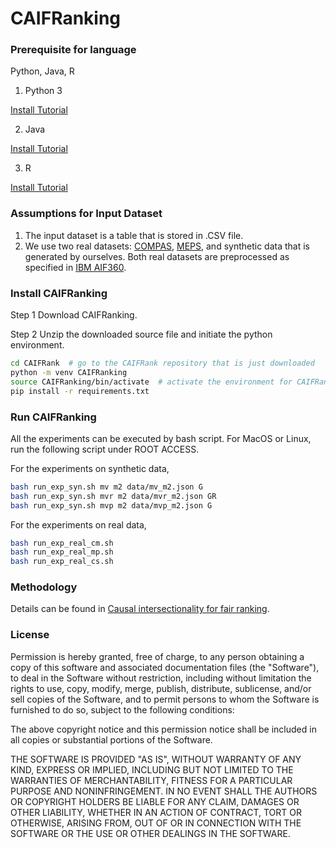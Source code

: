 # CAIFRanking

### Prerequisite for language

Python, Java, R
1. Python 3 

[Install Tutorial](https://installpython3.com/)

2. Java

[Install Tutorial](https://docs.oracle.com/en/java/javase/14/install/overview-jdk-installation.html#GUID-8677A77F-231A-40F7-98B9-1FD0B48C346A)

3. R

[Install Tutorial](https://www.r-project.org/)


### Assumptions for Input Dataset

1. The input dataset is a table that is stored in .CSV file.
2. We use two real datasets: [COMPAS](https://github.com/IBM/AIF360/blob/master/aif360/data/raw/compas/README.md), [MEPS](https://github.com/IBM/AIF360/blob/master/aif360/data/raw/meps/README.md), and synthetic data that is generated by ourselves. Both real datasets are preprocessed as specified in [IBM AIF360](https://github.com/IBM/AIF360).

### Install CAIFRanking

Step 1 Download CAIFRanking.

Step 2 Unzip the downloaded source file and initiate the python environment.

```bash
cd CAIFRank  # go to the CAIFRank repository that is just downloaded
python -m venv CAIFRanking
source CAIFRanking/bin/activate  # activate the environment for CAIFRanking
pip install -r requirements.txt
```

### Run CAIFRanking

All the experiments can be executed by bash script. For MacOS or Linux, run the following script under ROOT ACCESS.

For the experiments on synthetic data,
```bash
bash run_exp_syn.sh mv m2 data/mv_m2.json G
bash run_exp_syn.sh mvr m2 data/mvr_m2.json GR
bash run_exp_syn.sh mvp m2 data/mvp_m2.json G
```

For the experiments on real data,
```bash
bash run_exp_real_cm.sh
bash run_exp_real_mp.sh
bash run_exp_real_cs.sh
```

### Methodology 

Details can be found in [Causal intersectionality for fair ranking](https://arxiv.org/abs/2006.08688).


### License

Permission is hereby granted, free of charge, to any person obtaining a copy of this software and associated documentation files (the "Software"), to deal in the Software without restriction, including without limitation the rights to use, copy, modify, merge, publish, distribute, sublicense, and/or sell copies of the Software, and to permit persons to whom the Software is furnished to do so, subject to the following conditions:

The above copyright notice and this permission notice shall be included in all copies or substantial portions of the Software.

THE SOFTWARE IS PROVIDED "AS IS", WITHOUT WARRANTY OF ANY KIND, EXPRESS OR IMPLIED, INCLUDING BUT NOT LIMITED TO THE WARRANTIES OF MERCHANTABILITY, FITNESS FOR A PARTICULAR PURPOSE AND NONINFRINGEMENT. IN NO EVENT SHALL THE AUTHORS OR COPYRIGHT HOLDERS BE LIABLE FOR ANY CLAIM, DAMAGES OR OTHER LIABILITY, WHETHER IN AN ACTION OF CONTRACT, TORT OR OTHERWISE, ARISING FROM, OUT OF OR IN CONNECTION WITH THE SOFTWARE OR THE USE OR OTHER DEALINGS IN THE SOFTWARE.
